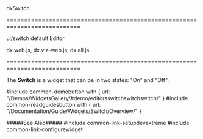 <!--id-->dxSwitch<!--/id-->
<!--widgettree-->

<!--/widgettree-->
===========================================================================
<!--module-->ui/switch<!--/module-->
<!--export-->default<!--/export-->
<!--inherits-->Editor<!--/inherits-->
<!--lib-->
dx.web.js, dx.viz-web.js, dx.all.js
<!--/lib-->
===========================================================================

<!--shortDescription-->
The **Switch** is a widget that can be in two states: "On" and "Off".
<!--/shortDescription-->

<!--fullDescription-->
#include common-demobutton with {
    url: "/Demos/WidgetsGallery/#demo/editorsswitchswitchswitch/"
}
#include common-readguidesbutton with {
    url: "/Documentation/Guide/Widgets/Switch/Overview/"
}

#####See Also#####
#include common-link-setupdevextreme
#include common-link-configurewidget
<!--/fullDescription-->